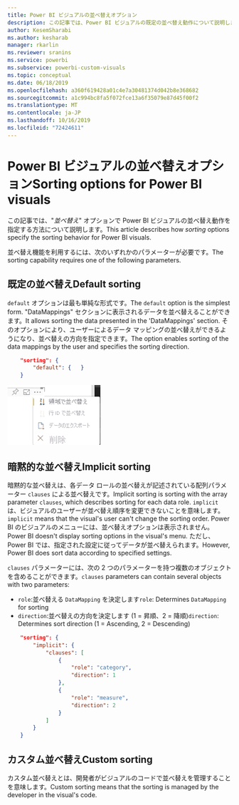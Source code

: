 ```yaml
---
title: Power BI ビジュアルの並べ替えオプション
description: この記事では、Power BI ビジュアルの既定の並べ替え動作について説明します。
author: KesemSharabi
ms.author: kesharab
manager: rkarlin
ms.reviewer: sranins
ms.service: powerbi
ms.subservice: powerbi-custom-visuals
ms.topic: conceptual
ms.date: 06/18/2019
ms.openlocfilehash: a360f619428a01c4e7a30481374d042b8e368682
ms.sourcegitcommit: a1c994bc8fa5f072fce13a6f35079e87d45f00f2
ms.translationtype: MT
ms.contentlocale: ja-JP
ms.lasthandoff: 10/16/2019
ms.locfileid: "72424611"
---
```

# <a name="sorting-options-for-power-bi-visuals"></a><span data-ttu-id="aa67a-103">Power BI ビジュアルの並べ替えオプション</span><span class="sxs-lookup"><span data-stu-id="aa67a-103">Sorting options for Power BI visuals</span></span>

<span data-ttu-id="aa67a-104">この記事では、"*並べ替え*" オプションで Power BI ビジュアルの並べ替え動作を指定する方法について説明します。</span><span class="sxs-lookup"><span data-stu-id="aa67a-104">This article describes how *sorting* options specify the sorting behavior for Power BI visuals.</span></span> 

<span data-ttu-id="aa67a-105">並べ替え機能を利用するには、次のいずれかのパラメーターが必要です。</span><span class="sxs-lookup"><span data-stu-id="aa67a-105">The sorting capability requires one of the following parameters.</span></span>

## <a name="default-sorting"></a><span data-ttu-id="aa67a-106">既定の並べ替え</span><span class="sxs-lookup"><span data-stu-id="aa67a-106">Default sorting</span></span>

<span data-ttu-id="aa67a-107">`default` オプションは最も単純な形式です。</span><span class="sxs-lookup"><span data-stu-id="aa67a-107">The `default` option is the simplest form.</span></span> <span data-ttu-id="aa67a-108">"DataMappings" セクションに表示されるデータを並べ替えることができます。</span><span class="sxs-lookup"><span data-stu-id="aa67a-108">It allows sorting the data presented in the 'DataMappings' section.</span></span> <span data-ttu-id="aa67a-109">そのオプションにより、ユーザーによるデータ マッピングの並べ替えができるようになり、並べ替えの方向を指定できます。</span><span class="sxs-lookup"><span data-stu-id="aa67a-109">The option enables sorting of the data mappings by the user and specifies the sorting direction.</span></span>

```json
    "sorting": {
        "default": {   }
    }
```

![コンテキスト メニューの並べ替えオプション](./media/sorting.png)

## <a name="implicit-sorting"></a><span data-ttu-id="aa67a-111">暗黙的な並べ替え</span><span class="sxs-lookup"><span data-stu-id="aa67a-111">Implicit sorting</span></span>

<span data-ttu-id="aa67a-112">暗黙的な並べ替えは、各データ ロールの並べ替えが記述されている配列パラメーター `clauses` による並べ替えです。</span><span class="sxs-lookup"><span data-stu-id="aa67a-112">Implicit sorting is sorting with the array parameter `clauses`, which describes sorting for each data role.</span></span> <span data-ttu-id="aa67a-113">`implicit` は、ビジュアルのユーザーが並べ替え順序を変更できないことを意味します。</span><span class="sxs-lookup"><span data-stu-id="aa67a-113">`implicit` means that the visual's user can't change the sorting order.</span></span> <span data-ttu-id="aa67a-114">Power BI のビジュアルのメニューには、並べ替えオプションは表示されません。</span><span class="sxs-lookup"><span data-stu-id="aa67a-114">Power BI doesn't display sorting options in the visual's menu.</span></span> <span data-ttu-id="aa67a-115">ただし、Power BI では、指定された設定に従ってデータが並べ替えられます。</span><span class="sxs-lookup"><span data-stu-id="aa67a-115">However, Power BI does sort data according to specified settings.</span></span>

<span data-ttu-id="aa67a-116">`clauses` パラメーターには、次の 2 つのパラメーターを持つ複数のオブジェクトを含めることができます。</span><span class="sxs-lookup"><span data-stu-id="aa67a-116">`clauses` parameters can contain several objects with two parameters:</span></span>

- <span data-ttu-id="aa67a-117">`role`:並べ替える `DataMapping` を決定します</span><span class="sxs-lookup"><span data-stu-id="aa67a-117">`role`: Determines `DataMapping` for sorting</span></span>
- <span data-ttu-id="aa67a-118">`direction`:並べ替えの方向を決定します (1 = 昇順、2 = 降順)</span><span class="sxs-lookup"><span data-stu-id="aa67a-118">`direction`: Determines sort direction (1 = Ascending, 2 = Descending)</span></span>

```json
    "sorting": {
        "implicit": {
            "clauses": [
                {
                    "role": "category",
                    "direction": 1
                },
                {
                    "role": "measure",
                    "direction": 2
                }
            ]
        }
    }
```

## <a name="custom-sorting"></a><span data-ttu-id="aa67a-119">カスタム並べ替え</span><span class="sxs-lookup"><span data-stu-id="aa67a-119">Custom sorting</span></span>

<span data-ttu-id="aa67a-120">カスタム並べ替えとは、開発者がビジュアルのコードで並べ替えを管理することを意味します。</span><span class="sxs-lookup"><span data-stu-id="aa67a-120">Custom sorting means that the sorting is managed by the developer in the visual's code.</span></span>
